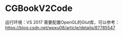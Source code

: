 # CGBookV2Code
运行环境：VS 2017
需要配置OpenGL的Glut库，可以参考：https://blog.csdn.net/wpxu08/article/details/87785547